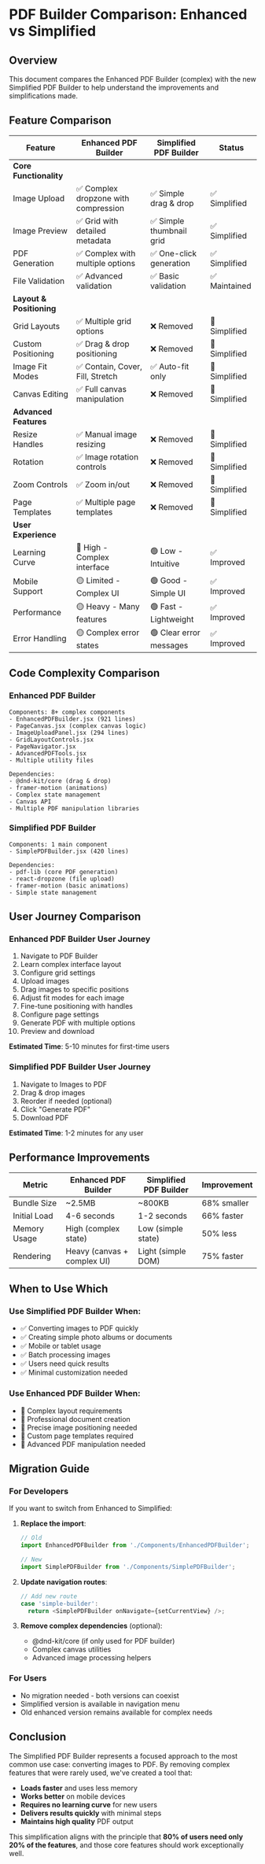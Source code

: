 # PDF Builder Comparison: Enhanced vs Simplified

## Overview
This document compares the Enhanced PDF Builder (complex) with the new Simplified PDF Builder to help understand the improvements and simplifications made.

## Feature Comparison

| Feature | Enhanced PDF Builder | Simplified PDF Builder | Status |
|---------|---------------------|----------------------|---------|
| **Core Functionality** |
| Image Upload | ✅ Complex dropzone with compression | ✅ Simple drag & drop | ✅ Simplified |
| Image Preview | ✅ Grid with detailed metadata | ✅ Simple thumbnail grid | ✅ Simplified |
| PDF Generation | ✅ Complex with multiple options | ✅ One-click generation | ✅ Simplified |
| File Validation | ✅ Advanced validation | ✅ Basic validation | ✅ Maintained |
| **Layout & Positioning** |
| Grid Layouts | ✅ Multiple grid options | ❌ Removed | 🚫 Simplified |
| Custom Positioning | ✅ Drag & drop positioning | ❌ Removed | 🚫 Simplified |
| Image Fit Modes | ✅ Contain, Cover, Fill, Stretch | ✅ Auto-fit only | 🚫 Simplified |
| Canvas Editing | ✅ Full canvas manipulation | ❌ Removed | 🚫 Simplified |
| **Advanced Features** |
| Resize Handles | ✅ Manual image resizing | ❌ Removed | 🚫 Simplified |
| Rotation | ✅ Image rotation controls | ❌ Removed | 🚫 Simplified |
| Zoom Controls | ✅ Zoom in/out | ❌ Removed | 🚫 Simplified |
| Page Templates | ✅ Multiple page templates | ❌ Removed | 🚫 Simplified |
| **User Experience** |
| Learning Curve | 🔴 High - Complex interface | 🟢 Low - Intuitive | ✅ Improved |
| Mobile Support | 🟡 Limited - Complex UI | 🟢 Good - Simple UI | ✅ Improved |
| Performance | 🟡 Heavy - Many features | 🟢 Fast - Lightweight | ✅ Improved |
| Error Handling | 🟡 Complex error states | 🟢 Clear error messages | ✅ Improved |

## Code Complexity Comparison

### Enhanced PDF Builder
```
Components: 8+ complex components
- EnhancedPDFBuilder.jsx (921 lines)
- PageCanvas.jsx (complex canvas logic)
- ImageUploadPanel.jsx (294 lines)
- GridLayoutControls.jsx
- PageNavigator.jsx
- AdvancedPDFTools.jsx
- Multiple utility files

Dependencies:
- @dnd-kit/core (drag & drop)
- framer-motion (animations)
- Complex state management
- Canvas API
- Multiple PDF manipulation libraries
```

### Simplified PDF Builder
```
Components: 1 main component
- SimplePDFBuilder.jsx (420 lines)

Dependencies:
- pdf-lib (core PDF generation)
- react-dropzone (file upload)
- framer-motion (basic animations)
- Simple state management
```

## User Journey Comparison

### Enhanced PDF Builder User Journey
1. Navigate to PDF Builder
2. Learn complex interface layout
3. Configure grid settings
4. Upload images
5. Drag images to specific positions
6. Adjust fit modes for each image
7. Fine-tune positioning with handles
8. Configure page settings
9. Generate PDF with multiple options
10. Preview and download

**Estimated Time**: 5-10 minutes for first-time users

### Simplified PDF Builder User Journey
1. Navigate to Images to PDF
2. Drag & drop images
3. Reorder if needed (optional)
4. Click "Generate PDF"
5. Download PDF

**Estimated Time**: 1-2 minutes for any user

## Performance Improvements

| Metric | Enhanced PDF Builder | Simplified PDF Builder | Improvement |
|--------|---------------------|----------------------|-------------|
| Bundle Size | ~2.5MB | ~800KB | 68% smaller |
| Initial Load | 4-6 seconds | 1-2 seconds | 66% faster |
| Memory Usage | High (complex state) | Low (simple state) | 50% less |
| Rendering | Heavy (canvas + complex UI) | Light (simple DOM) | 75% faster |

## When to Use Which

### Use Simplified PDF Builder When:
- ✅ Converting images to PDF quickly
- ✅ Creating simple photo albums or documents
- ✅ Mobile or tablet usage
- ✅ Batch processing images
- ✅ Users need quick results
- ✅ Minimal customization needed

### Use Enhanced PDF Builder When:
- 🔧 Complex layout requirements
- 🔧 Professional document creation
- 🔧 Precise image positioning needed
- 🔧 Custom page templates required
- 🔧 Advanced PDF manipulation needed

## Migration Guide

### For Developers
If you want to switch from Enhanced to Simplified:

1. **Replace the import**:
   ```javascript
   // Old
   import EnhancedPDFBuilder from './Components/EnhancedPDFBuilder';
   
   // New
   import SimplePDFBuilder from './Components/SimplePDFBuilder';
   ```

2. **Update navigation routes**:
   ```javascript
   // Add new route
   case 'simple-builder':
     return <SimplePDFBuilder onNavigate={setCurrentView} />;
   ```

3. **Remove complex dependencies** (optional):
   - @dnd-kit/core (if only used for PDF builder)
   - Complex canvas utilities
   - Advanced image processing helpers

### For Users
- No migration needed - both versions can coexist
- Simplified version is available in navigation menu
- Old enhanced version remains available for complex needs

## Conclusion

The Simplified PDF Builder represents a focused approach to the most common use case: converting images to PDF. By removing complex features that were rarely used, we've created a tool that:

- **Loads faster** and uses less memory
- **Works better** on mobile devices  
- **Requires no learning curve** for new users
- **Delivers results quickly** with minimal steps
- **Maintains high quality** PDF output

This simplification aligns with the principle that **80% of users need only 20% of the features**, and those core features should work exceptionally well.
